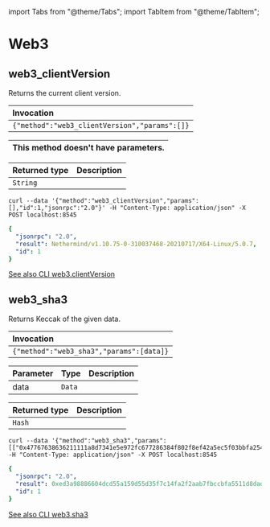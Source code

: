 import Tabs from "@theme/Tabs";
import TabItem from "@theme/TabItem";

# Web3

## web3_clientVersion

Returns the current client version. 

| Invocation |
| :--- |
| `{"method":"web3_clientVersion","params":[]}` |

| This method doesn't have parameters. |
| :--- |

| Returned type | Description |
| :--- | :--- |
| `String` |  |

<Tabs>
<TabItem value="request" label="Request">

```
curl --data '{"method":"web3_clientVersion","params":[],"id":1,"jsonrpc":"2.0"}' -H "Content-Type: application/json" -X POST localhost:8545
```
</TabItem>
<TabItem label="Response" value="response">

```yaml
{
  "jsonrpc": "2.0",
  "result": Nethermind/v1.10.75-0-310037468-20210717/X64-Linux/5.0.7,
  "id": 1
}
```
</TabItem>
</Tabs>


[See also CLI web3.clientVersion](https://docs.nethermind.io/nethermind/nethermind-utilities/cli/web3#web3-clientversion)
## web3_sha3

Returns Keccak of the given data. 

| Invocation |
| :--- |
| `{"method":"web3_sha3","params":[data]}` |

| Parameter | Type | Description |
| :--- | :--- | :--- |
| data | `Data` |  |

| Returned type | Description |
| :--- | :--- |
| `Hash` |  |

<Tabs>
<TabItem value="request" label="Request">

```
curl --data '{"method":"web3_sha3","params":[["0x47767638636211111a8d7341e5e972fc677286384f802f8ef42a5ec5f03bbfa254cb01abc"]],"id":1,"jsonrpc":"2.0"}' -H "Content-Type: application/json" -X POST localhost:8545
```
</TabItem>
<TabItem label="Response" value="response">

```yaml
{
  "jsonrpc": "2.0",
  "result": 0xed3a98886604dcd55a159d55d35f7c14fa2f2aab7fbccbfa5511d8dadeea9442,
  "id": 1
}
```
</TabItem>
</Tabs>


[See also CLI web3.sha3](https://docs.nethermind.io/nethermind/nethermind-utilities/cli/web3#web3-sha3)
